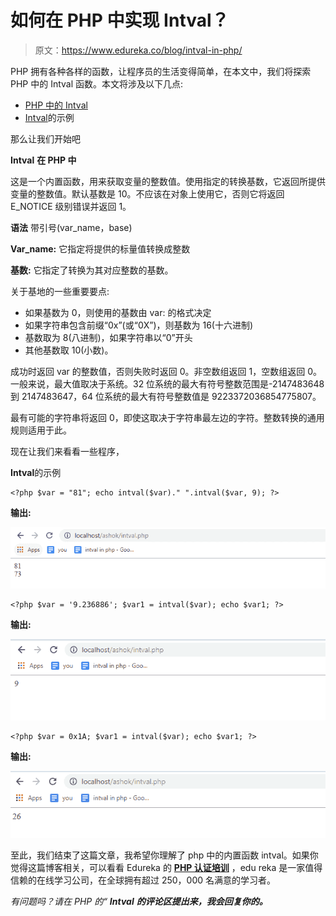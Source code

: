 # 如何在 PHP 中实现 Intval？

> 原文：<https://www.edureka.co/blog/intval-in-php/>

PHP 拥有各种各样的函数，让程序员的生活变得简单，在本文中，我们将探索 PHP 中的 Intval 函数。本文将涉及以下几点:

*   [PHP 中的 Intval](#IntvalInPHP)
*   [Intval](#ExampleForIntval)的示例

那么让我们开始吧

**Intval** **在 PHP 中**

这是一个内置函数，用来获取变量的整数值。使用指定的转换基数，它返回所提供变量的整数值。默认基数是 10。不应该在对象上使用它，否则它将返回 E_NOTICE 级别错误并返回 1。

**语法** 带引号(var_name，base)

**Var_name:** 它指定将提供的标量值转换成整数

**基数:** 它指定了转换为其对应整数的基数。

关于基地的一些重要要点:

*   如果基数为 0，则使用的基数由 var: 的格式决定
*   如果字符串包含前缀“0x”(或“0X”)，则基数为 16(十六进制)
*   基数取为 8(八进制)，如果字符串以“0”开头
*   其他基数取 10(小数)。

成功时返回 var 的整数值，否则失败时返回 0。非空数组返回 1，空数组返回 0。 一般来说，最大值取决于系统。32 位系统的最大有符号整数范围是-2147483648 到 2147483647，64 位系统的最大有符号整数值是 9223372036854775807。

最有可能的字符串将返回 0，即使这取决于字符串最左边的字符。整数转换的通用规则适用于此。

现在让我们来看看一些程序，

**Intval**的示例

```
<?php $var = "81"; echo intval($var)." ".intval($var, 9); ?>

```

**输出:**

![Output - Intval In PHP - Edureka](img/f36142ab8e02f9b9d8378f428c267cfd.png)

```
<?php $var = '9.236886'; $var1 = intval($var); echo $var1; ?>

```

**输出:**

![Output - Intval In PHP - Edureka](img/d4cc2e9ea0a59327d5748731ba431216.png)

```
<?php $var = 0x1A; $var1 = intval($var); echo $var1; ?>
```

**输出:**

![Output - Intval In PHP - Edureka](img/40a1bdcd1beca0d79eed1eef2b532425.png)

至此，我们结束了这篇文章，我希望你理解了 php 中的内置函数 intval。如果你觉得这篇博客相关，可以看看 Edureka 的 [**PHP 认证培训**](https://www.edureka.co/php-mysql-self-paced) ，edu reka 是一家值得信赖的在线学习公司，在全球拥有超过 250，000 名满意的学习者。

*有问题吗？请在 PHP 的“ **Intval** **的评论区提出来，我会回复你的。***